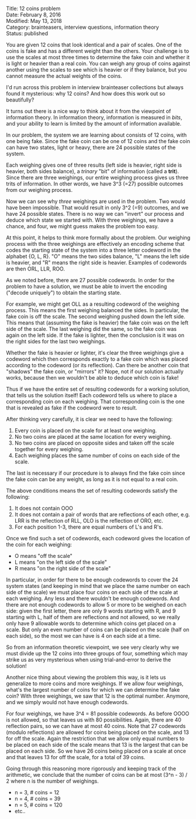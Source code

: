 Title: 12 coins problem  
Date: February 8, 2016  
Modified: May 13, 2018  
Category: brainteasers, interview questions, information theory  
Status: published


You are given 12 coins that look identical and a pair of scales.
One of the coins is fake and has a different weight than the
others.  Your challenge is to use the scales at most three times
to determine the fake coin and whether it is light or heavier
than a real coin.  You can weigh any group of coins against another
using the scales to see which is heavier or if they balance, but
you cannot measure the actual weights of the coins.

I'd run across this problem in interview brainteaser collections
but always found it mysterious: why 12 coins?  And how does this
work out so beautifully?

It turns out there is a nice way to think about it from the 
viewpoint of information theory.  In information theory, information
is measured in *bits*, and your ability to learn is limited by the
amount of information available.  

In our problem, the system we are learning about consists of 12 coins,
with one being fake.  Since the fake coin can be one of 12 coins and
the fake coin can have two states, light or heavy, there are 24
possible states of the system.

Each weighing gives one of three results (left side is heavier, 
right side is heavier, both sides balance), a *trinary* "bit" of 
information (called a **trit**).  Since there are three weighings, 
our entire weighing process gives us three trits of information.
In other words, we have 3^3 (=27) possible outcomes from our weighing
process.

Now we can see why *three* weighings are used in the problem.  Two 
would have been impossible.  That would result in only 3^2 (=9) 
outcomes, and we have 24 possible states.  There is no way we can 
"invert" our process and deduce which state we started with.  With 
three weighings, we have a chance, and four, we might guess makes 
the problem too easy.  

At this point, it helps to think more formally about the problem.
Our weighing process with the three weighings are effectively an
encoding scheme that codes the starting state of the system into
a three letter codeword in the alphabet {O, L, R}.  "O" means 
the two sides balance, "L" means the left side is heavier, and "R"
means the right side is heavier.  Examples of codewords are then 
ORL, LLR, ROO.  

As we noted before, there are 27 possible codewords.  In order for
the problem to have a solution, we must be able to invert the encoding
("decode uniquely") to obtain the starting state.

For example, we might get OLL as a resulting codeword of the
weighing process.  This means the first weighing
balanced the sides. In particular, the fake coin is off the scale.
The second weighing pushed down the left side.  This means that
(assuming the fake is heavier) the fake coin was on the left side
of the scale.  The last weighing did the same, so the fake coin
was again on the left side.  If the fake is lighter, then the
conclusion is it was on the right sides for the last two weighings.

Whether the fake is heavier or lighter, it's clear the three
weighings give a codeword which then corresponds exactly to a fake
coin which was placed according to the codeword (or its reflection).
Can there be another coin that "shadows" the fake coin, or "mirrors"
it?  Nope, not if our solution actually works, because then we 
wouldn't be able to deduce which coin is fake!

Thus if we have the entire set of resulting 
codewords for a working solution, that tells us the solution itself!
Each codeword tells us where to place a corresponding coin on each
weighing.  That corresponding coin is the one that is revealed as 
fake if the codeword were to result. 

After thinking very carefully, it is clear we need to have the
following:

1. Every coin is placed on the scale for at least one
   weighing.
2. No two coins are placed at the same location for every
   weighing.
3. No two coins are placed on opposite sides and taken off
   the scale together for every weighing.
4. Each weighing places the same number of coins on each
   side of the scale.

The last is necessary if our procedure is to always find the fake coin
since the fake coin can be any weight, as long as it is not equal to
a real coin.  

The above conditions means the set of resulting codewords satisfy 
the following:

1. It does not contain OOO
2. It does not contain a pair of words that are reflections
   of each other, e.g. LRR is the reflection of RLL, OLO is
   the reflection of ORO, etc.
3. For each position 1-3, there are equal numbers of L's and
   R's.

Once we find such a set of codewords, each codeword gives the
location of the coin for each weighing:

- O means "off the scale"
- L means "on the left side of the scale"
- R means "on the right side of the scale"

In particular, in order for there to be
enough codewords to cover the 24 system states (and keeping in mind
that we place the same number on each side of the scale) we must place
four coins on each side of the scale at each weighing.  Any less and
there wouldn't be enough codewords.  And there are not enough codewords
to allow 5 or more to be weighed on each side: given the first letter,
there are only 9 words starting with R, and 9 starting with L, half of
them are reflections and not allowed, so we really only have 9 allowable
words to determine which coins get placed on a scale.  But only an even
number of coins can be placed on the scale (half on each side), so the
most we can have is 4 on each side at a time.

So from an information theoretic viewpoint, we see very clearly why we
must divide up the 12 coins into three groups of four, something which
may strike us as very mysterious when using trial-and-error to derive
the solution!

Another nice thing about viewing the problem this way, is it lets us
generalize to more coins and more weighings.  If we allow four weighings,
what's the largest number of coins for which we can determine the fake
coin?  With three weighings, we saw that 12 is the optimal number.
Anymore, and we simply would not have enough codewords.

For four weighings, we have 3^4 = 81 possible codewords.  As before
OOOO is not allowed, so that leaves us with 80 possibilities.  Again,
there are 40 reflection pairs, so we can have at most 40 coins.  Note
that 27 codewords (modulo reflections) are allowed for coins being
placed on the scale, and 13 for off the scale.  Again the restriction
that we allow only equal numbers to be placed on each side of the scale
means that 13 is the largest that can be placed on each side.  So we
have 26 coins being placed on a scale at once and that leaves 13 for
off the scale, for a total of 39 coins.

Going through this reasoning more rigorously and keeping track of the
arithmetic, we conclude that the number of coins can be at most
(3^n - 3) / 2 where n is the number of weighings.

- n = 3,  # coins = 12
- n = 4,  # coins = 39
- n = 5,  # coins = 120
- etc..




